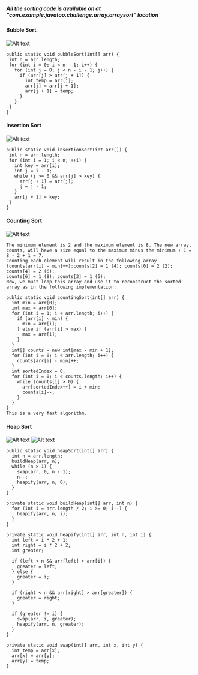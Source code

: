 ##### All the sorting code is available on at "com.example.javatoo.challenge.array.arraysort" location
#### Bubble Sort
![Alt text](images/bubbleSort.PNG?raw=true "Bubble Sort")
    
 ```
public static void bubbleSort(int[] arr) {
  int n = arr.length;
  for (int i = 0; i < n - 1; i++) {
    for (int j = 0; j < n - i - 1; j++) {
      if (arr[j] > arr[j + 1]) {
        int temp = arr[j];
        arr[j] = arr[j + 1];
        arr[j + 1] = temp;
      }
    }
  }
}
```
#### Insertion Sort
![Alt text](images/insertionSort.PNG?raw=true "Insertion Sort")
    
 ```
public static void insertionSort(int arr[]) {
  int n = arr.length;
  for (int i = 1; i < n; ++i) {
    int key = arr[i];
    int j = i - 1;
    while (j >= 0 && arr[j] > key) {
      arr[j + 1] = arr[j];
      j = j - 1;
    }
    arr[j + 1] = key;
  }
}
```
#### Counting Sort
![Alt text](images/countingSort.PNG?raw=true "Counting Sort")
```
The minimum element is 2 and the maximum element is 8. The new array, counts, will have a size equal to the maximum minus the minimum + 1 = 8 - 2 + 1 = 7.
Counting each element will result in the following array (counts[arr[i] - min]++):counts[2] = 1 (4); counts[0] = 2 (2); counts[4] = 2 (6);
counts[6] = 1 (8); counts[3] = 1 (5);
Now, we must loop this array and use it to reconstruct the sorted array as in the following implementation:

public static void countingSort(int[] arr) {
  int min = arr[0];
  int max = arr[0];
  for (int i = 1; i < arr.length; i++) {
    if (arr[i] < min) {
      min = arr[i];
    } else if (arr[i] > max) {
      max = arr[i];
    }
  }
  int[] counts = new int[max - min + 1];
  for (int i = 0; i < arr.length; i++) {
    counts[arr[i] - min]++;
  }
  int sortedIndex = 0;
  for (int i = 0; i < counts.length; i++) {
    while (counts[i] > 0) {
      arr[sortedIndex++] = i + min;
      counts[i]--;
    }
  }
}
This is a very fast algorithm.
```

#### Heap Sort
![Alt text](images/heapSort.PNG?raw=true "Heap Sort")
![Alt text](images/heapSort2.PNG?raw=true "Heap Sort")
```
public static void heapSort(int[] arr) {
  int n = arr.length;
  buildHeap(arr, n);
  while (n > 1) {
    swap(arr, 0, n - 1);
    n--;
    heapify(arr, n, 0);
  }
}

private static void buildHeap(int[] arr, int n) {
  for (int i = arr.length / 2; i >= 0; i--) {
    heapify(arr, n, i);
  }
}

private static void heapify(int[] arr, int n, int i) {
  int left = i * 2 + 1;
  int right = i * 2 + 2;
  int greater;

  if (left < n && arr[left] > arr[i]) {
    greater = left;
  } else {
    greater = i;
  }

  if (right < n && arr[right] > arr[greater]) {
    greater = right;
  }

  if (greater != i) {
    swap(arr, i, greater);
    heapify(arr, n, greater);
  }
}

private static void swap(int[] arr, int x, int y) {
  int temp = arr[x];
  arr[x] = arr[y];
  arr[y] = temp;
}
```